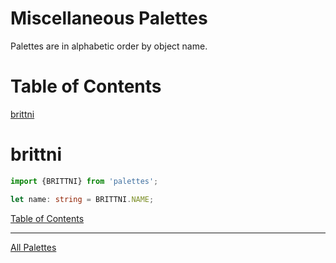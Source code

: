 <!--suppress JSUnresolvedLibraryURL -->

# Miscellaneous Palettes

Palettes are in alphabetic order by object name.

# Table of Contents

[brittni](#brittni)

# brittni

<!-- Coolors Palette Widget -->
<script src="https://coolors.co/palette-widget/widget.js"></script>
<script data-id="031196377224963245">new CoolorsPaletteWidget("031196377224963245", ["121212","0437f1","0fff4f","7a00f5","ff6bb5"]); </script>

````typescript
import {BRITTNI} from 'palettes';

let name: string = BRITTNI.NAME;
````

[Table of Contents](#table-of-contents)

----

[All Palettes](../all-palettes.md)
